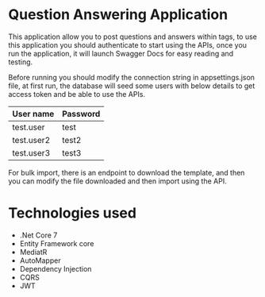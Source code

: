 # Question Answering Application

This application allow you to post questions and answers within tags, to use this application you should authenticate to start using the APIs, once you run the application, it will launch Swagger Docs for easy reading and testing.

Before running you should modify the connection string in appsettings.json file, at first run, the database will seed some users with below details to get access token and be able to use the APIs.

|User name   | Password  |
|---|---|
| test.user  | test  |
| test.user2  | test2  |
| test.user3  | test3  |

For bulk import, there is an endpoint to download the template, and then you can modify the file downloaded and then import using the API.

# Technologies used
<ul>
    <li>.Net Core 7</li>
    <li>Entity Framework core</li>
    <li>MediatR</li>
    <li>AutoMapper</li>
    <li>Dependency Injection</li>
    <li>CQRS</li>
    <li>JWT</li>
</ul>